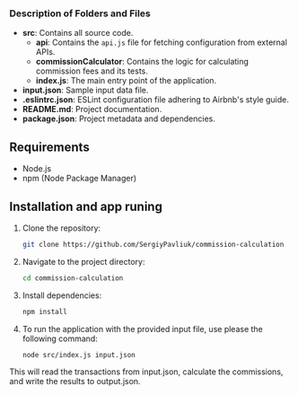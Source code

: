 
### Description of Folders and Files

- **src**: Contains all source code.
  - **api**: Contains the `api.js` file for fetching configuration from external APIs.
  - **commissionCalculator**: Contains the logic for calculating commission fees and its tests.
  - **index.js**: The main entry point of the application.
- **input.json**: Sample input data file.  
- **.eslintrc.json**: ESLint configuration file adhering to Airbnb's style guide.
- **README.md**: Project documentation.
- **package.json**: Project metadata and dependencies.

## Requirements

- Node.js
- npm (Node Package Manager)

## Installation and app runing

1. Clone the repository:
   ```bash
   git clone https://github.com/SergiyPavliuk/commission-calculation
2. Navigate to the project directory:
   ```bash
   cd commission-calculation
3. Install dependencies:
   ```bash
   npm install   
4. To run the application with the provided input file, use please the following command:
   ```bash
   node src/index.js input.json
   
This will read the transactions from input.json, calculate the commissions, and write the results to output.json.